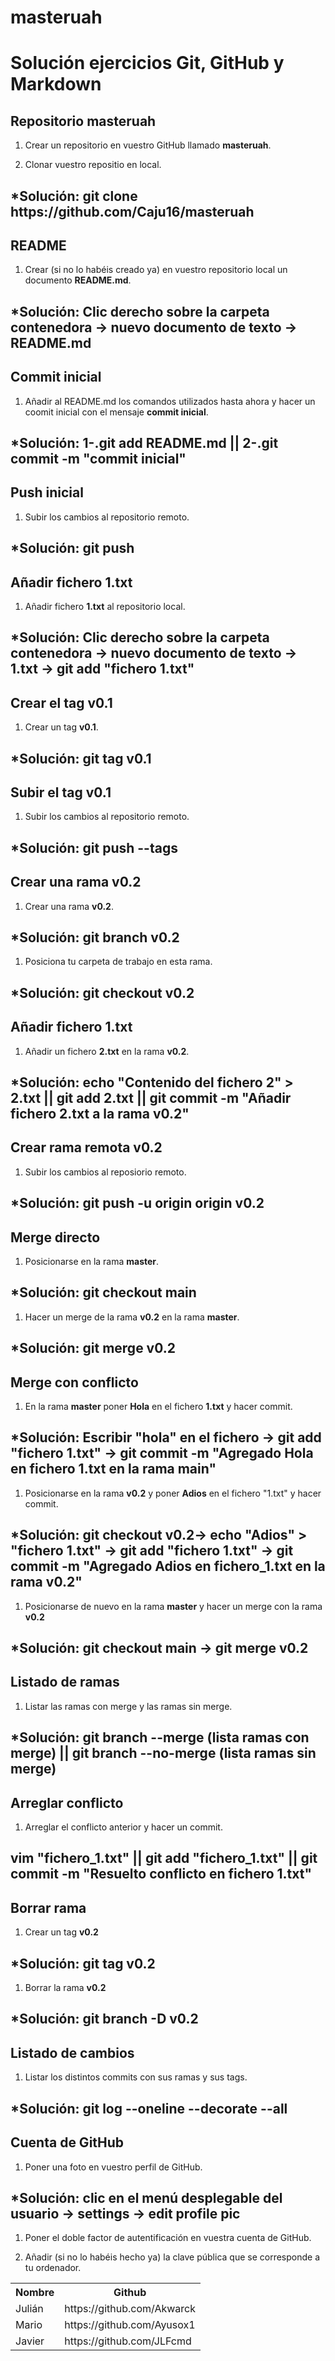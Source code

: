 # masteruah
# Solución ejercicios Git, GitHub y Markdown

## Repositorio masteruah

1. Crear un repositorio en vuestro GitHub llamado **masteruah**.

1. Clonar vuestro repositio en local.

<h2>*Solución: git clone https://github.com/Caju16/masteruah</h2>


## README

1. Crear (si no lo habéis creado ya) en vuestro repositorio local
un documento **README.md**.

<h2>*Solución: Clic derecho sobre la carpeta contenedora -> nuevo documento de texto -> README.md</h2>

## Commit inicial

1. Añadir al README.md los comandos utilizados hasta ahora
y hacer un coomit inicial con el mensaje **commit inicial**.

<h2>*Solución: 1-.git add README.md || 2-.git commit -m "commit inicial"</h2>

## Push inicial

1. Subir los cambios al repositorio remoto.

<h2>*Solución: git push</h2>

## Añadir fichero 1.txt

1. Añadir fichero **1.txt** al repositorio local.

<h2>*Solución: Clic derecho sobre la carpeta contenedora -> nuevo documento de texto -> 1.txt -> git add "fichero 1.txt"</h2>

## Crear el tag v0.1

1. Crear un tag **v0.1**.

<h2>*Solución: git tag v0.1</h2>

## Subir el tag v0.1

1. Subir los cambios al repositorio remoto.

<h2>*Solución: git push --tags</h2>

## Crear una rama v0.2

1. Crear una rama **v0.2**.

<h2>*Solución: git branch v0.2</h2>

1. Posiciona tu carpeta de trabajo en esta rama.

<h2>*Solución: git checkout v0.2</h2>

## Añadir fichero 1.txt

1. Añadir un fichero **2.txt** en la rama **v0.2**.

<h2>*Solución: echo "Contenido del fichero 2" > 2.txt || git add 2.txt || git commit -m "Añadir fichero 2.txt a la rama v0.2"</h2>

## Crear rama remota v0.2

1. Subir los cambios al reposiorio remoto.

<h2>*Solución: git push -u origin origin v0.2</h2>

## Merge directo

1. Posicionarse en la rama **master**.

<h2>*Solución: git checkout main</h2>

1. Hacer un merge de la rama **v0.2** en la rama **master**.

<h2>*Solución: git merge v0.2</h2>

## Merge con conflicto

1. En la rama **master** poner **Hola** en el fichero **1.txt** y hacer commit.

<h2>*Solución: Escribir "hola" en el fichero -> git add "fichero 1.txt" -> git commit -m "Agregado Hola en fichero 1.txt en la rama main"</h2>

1. Posicionarse en la rama **v0.2** y poner **Adios** en el fichero "1.txt" y hacer commit.

<h2>*Solución: git checkout v0.2-> echo "Adios" > "fichero 1.txt" -> git add "fichero 1.txt" -> git commit -m "Agregado Adios en fichero_1.txt en la rama v0.2"</h2>

1. Posicionarse de nuevo en la rama **master** y hacer un merge con la rama **v0.2**

<h2>*Solución: git checkout main -> git merge v0.2</h2>

## Listado de ramas

1. Listar las ramas con merge y las ramas sin merge.

<h2>*Solución: git branch --merge (lista ramas con merge) || git branch --no-merge (lista ramas sin merge)</h2>

## Arreglar conflicto

1. Arreglar el conflicto anterior y hacer un commit.

<h2> vim "fichero_1.txt" || git add "fichero_1.txt" || git commit -m "Resuelto conflicto en fichero 1.txt" </h2>

## Borrar rama

1. Crear un tag **v0.2**

<h2>*Solución: git tag v0.2</h2>

1. Borrar la rama **v0.2**

<h2>*Solución: git branch -D v0.2</h2>

## Listado de cambios

1. Listar los distintos commits con sus ramas y sus tags.

<h2>*Solución: git log --oneline --decorate --all</h2>


## Cuenta de GitHub

1. Poner una foto en vuestro perfil de GitHub.

<h2>*Solución: clic en el menú desplegable del usuario -> settings -> edit profile pic</h2>



1. Poner el doble factor de autentificación en vuestra cuenta de GitHub.

1. Añadir (si no lo habéis hecho ya) la clave pública que se corresponde a tu ordenador.




<table>
  
  <tr>
    <th>Nombre</th>
    <th>Github</th>
  </tr>
  
  <tr>
    <td>Julián</td>
    <td>https://github.com/Akwarck</td>
  </tr>
  
  <tr>
    <td>Mario</td>
    <td>https://github.com/Ayusox1</td>
  </tr>
  
   <tr>
    <td>Javier</td>
    <td>https://github.com/JLFcmd</td>
  </tr>
</table>
